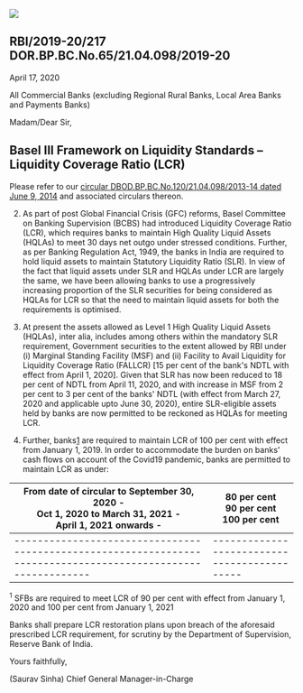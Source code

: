 ![](_page_0_Picture_0.jpeg)

## **RBI/2019-20/217 DOR.BP.BC.No.65/21.04.098/2019-20**

April 17, 2020

All Commercial Banks (excluding Regional Rural Banks, Local Area Banks and Payments Banks)

Madam/Dear Sir,

## **Basel III Framework on Liquidity Standards – Liquidity Coverage Ratio (LCR)**

Please refer to our [circular DBOD.BP.BC.No.120/21.04.098/2013-14 dated June 9, 2014](https://www.rbi.org.in/Scripts/NotificationUser.aspx?Id=8934&Mode=0) and associated circulars thereon.

2. As part of post Global Financial Crisis (GFC) reforms, Basel Committee on Banking Supervision (BCBS) had introduced Liquidity Coverage Ratio (LCR), which requires banks to maintain High Quality Liquid Assets (HQLAs) to meet 30 days net outgo under stressed conditions. Further, as per Banking Regulation Act, 1949, the banks in India are required to hold liquid assets to maintain Statutory Liquidity Ratio (SLR). In view of the fact that liquid assets under SLR and HQLAs under LCR are largely the same, we have been allowing banks to use a progressively increasing proportion of the SLR securities for being considered as HQLAs for LCR so that the need to maintain liquid assets for both the requirements is optimised.

3. At present the assets allowed as Level 1 High Quality Liquid Assets (HQLAs), inter alia, includes among others within the mandatory SLR requirement, Government securities to the extent allowed by RBI under (i) Marginal Standing Facility (MSF) and (ii) Facility to Avail Liquidity for Liquidity Coverage Ratio (FALLCR) [15 per cent of the bank's NDTL with effect from April 1, 2020]. Given that SLR has now been reduced to 18 per cent of NDTL from April 11, 2020, and with increase in MSF from 2 per cent to 3 per cent of the banks' NDTL (with effect from March 27, 2020 and applicable upto June 30, 2020), entire SLR-eligible assets held by banks are now permitted to be reckoned as HQLAs for meeting LCR.

4. Further, banks[1](#page-0-0) are required to maintain LCR of 100 per cent with effect from January 1, 2019. In order to accommodate the burden on banks' cash flows on account of the Covid19 pandemic, banks are permitted to maintain LCR as under:

| From date of circular to September 30, 2020 -<br>Oct 1, 2020 to March 31, 2021 -<br>April 1, 2021 onwards - | 80 per cent<br>90 per cent<br>100 per cent |
|-------------------------------------------------------------------------------------------------------------|--------------------------------------------|
|-------------------------------------------------------------------------------------------------------------|--------------------------------------------|

<span id="page-0-0"></span><sup>1</sup> SFBs are required to meet LCR of 90 per cent with effect from January 1, 2020 and 100 per cent from January 1, 2021

Banks shall prepare LCR restoration plans upon breach of the aforesaid prescribed LCR requirement, for scrutiny by the Department of Supervision, Reserve Bank of India.

Yours faithfully,

(Saurav Sinha) Chief General Manager-in-Charge